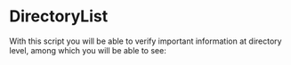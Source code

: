 # DirectoryList
With this script you will be able to verify important information at directory level, among which you will be able to see:
